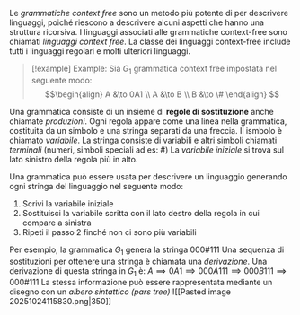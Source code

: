 Le *grammatiche context free* sono un metodo più potente di per descrivere linguaggi, poiché riescono a descrivere alcuni aspetti che hanno una struttura ricorsiva.
I linguaggi associati alle grammatiche context-free sono chiamati *linguaggi context free*. La classe dei linguaggi context-free include tutti i linguaggi regolari e molti ulteriori linguaggi.

>[!example] Example: 
>Sia $G_{1}$ grammatica context free impostata nel seguente modo:
$$\begin{align} A &\to 0A1 \\ A &\to B \\ B &\to \# \end{align} $$

Una grammatica consiste di un insieme di **regole di sostituzione** anche chiamate *produzioni*. Ogni regola appare come una linea nella grammatica, costituita da un simbolo e una stringa separati da una freccia. Il ismbolo è chiamato *variabile*. La stringa consiste di variabili e altri simboli chiamati *terminali* (numeri, simboli speciali ad es: \#)
La *variabile iniziale* si trova sul lato sinistro della regola più in alto.

Una grammatica può essere usata per descrivere un linguaggio generando ogni stringa del linguaggio nel seguente modo:
 1) Scrivi la variabile iniziale
 2) Sostituisci la variabile scritta con il lato destro della regola in cui compare a sinistra
 3) Ripeti il passo 2 finché non ci sono più variabili

Per esempio, la grammatica $G_{1}$ genera la stringa $000\#111$
Una sequenza di sostituzioni per ottenere una stringa è chiamata una *derivazione*. Una derivazione di questa stringa in $G_{1}$ è:
$A \implies 0A1 \implies 000A111 \implies 000B111 \implies 000\#111$
La stessa informazione può essere rappresentata mediante un disegno con un *albero sintattico (pars tree)*
![[Pasted image 20251024115830.png|350]]









